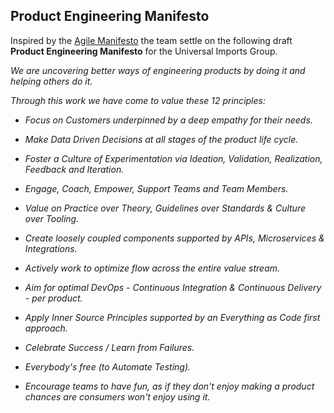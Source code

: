 ## Product Engineering Manifesto

Inspired by the [Agile Manifesto](https://agilemanifesto.org/) the team settle on the following draft **Product Engineering Manifesto** for the Universal Imports Group.

_We are uncovering better ways of engineering products by doing it and helping others do it._

_Through this work we have come to value these 12 principles:_

- _Focus on Customers underpinned by a deep empathy for their needs._

- _Make Data Driven Decisions at all stages of the product life cycle._

- _Foster a Culture of Experimentation via Ideation, Validation, Realization, Feedback and Iteration._

- _Engage, Coach, Empower, Support Teams and Team Members._

- _Value on Practice over Theory, Guidelines over Standards & Culture over Tooling._

- _Create loosely coupled components supported by APIs, Microservices & Integrations._

- _Actively work to optimize flow across the entire value stream._

- _Aim for optimal DevOps - Continuous Integration & Continuous Delivery - per product._

- _Apply Inner Source Principles supported by an Everything as Code first approach._

- _Celebrate Success / Learn from Failures._

- _Everybody's free (to Automate Testing)._

- _Encourage teams to have fun, as if they don't enjoy making a product chances are consumers won't enjoy using it._